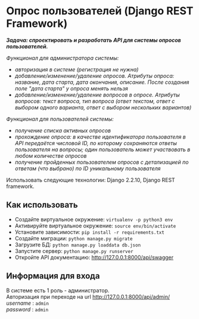 # Опрос пользователей (Django REST Framework)
__*Задача: спроектировать и разработать API для системы опросов пользователей.*__

*Функционал для администратора системы:*

- *авторизация в системе (регистрация не нужна)*
- *добавление/изменение/удаление опросов. Атрибуты опроса: название, дата старта, дата окончания, описание. После создания поле "дата старта" у опроса менять нельзя*
- *добавление/изменение/удаление вопросов в опросе. Атрибуты вопросов: текст вопроса, тип вопроса (ответ текстом, ответ с выбором одного варианта, ответ с выбором нескольких вариантов)*

*Функционал для пользователей системы:*

- *получение списка активных опросов*
- *прохождение опроса: в качестве идентификатора пользователя в API передаётся числовой ID, по которому сохраняются ответы пользователя на вопросы; один пользователь может участвовать в любом количестве опросов*
- *получение пройденных пользователем опросов с детализацией по ответам (что выбрано) по ID уникальному пользователя*

Использовать следующие технологии: Django 2.2.10, Django REST framework.

## Как использовать

- Создайте виртуальное окружение: ```virtualenv -p python3 env```
- Активируйте виртуальное окружение: ```source env/bin/activate```
- Установите зависимости: ```pip install -r requirements.txt```
- Создайте миграции: ```python manage.py migrate```
- Загрузите БД: ```python manage.py loaddata db.json```
- Запустите сервер: ```python manage.py runserver```
- Откройте API документацию: http://127.0.0.1:8000/api/swagger


## Информация для входа

В системе есть 1 роль - администратор.  
Авторизация при переходе на url http://127.0.0.1:8000/api/admin/  
*username* : ```admin```  
*password* : ```admin```  
